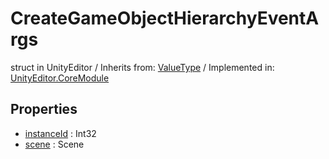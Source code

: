 # CreateGameObjectHierarchyEventArgs
struct in UnityEditor
 / Inherits from: <a href="https://docs.unity3d.com/6000.0/Documentation/ScriptReference/ValueType.html" target="_blank">ValueType</a> / Implemented in: <a href="https://docs.unity3d.com/6000.0/Documentation/ScriptReference/UnityEditor.CoreModule.html" target="_blank">UnityEditor.CoreModule</a>
## Properties
- <a href="https://docs.unity3d.com/6000.0/Documentation/ScriptReference/CreateGameObjectHierarchyEventArgs-instanceId.html" target="_blank">instanceId</a> : Int32
- <a href="https://docs.unity3d.com/6000.0/Documentation/ScriptReference/CreateGameObjectHierarchyEventArgs-scene.html" target="_blank">scene</a> : Scene
